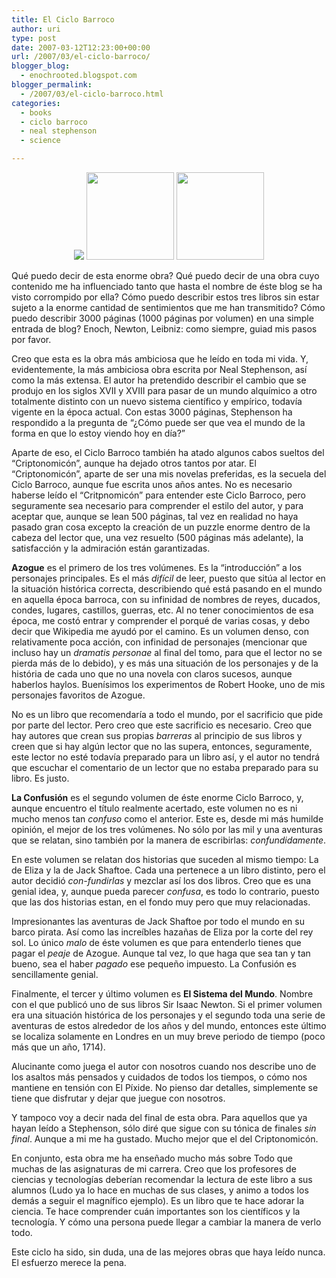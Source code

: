 ```yaml
---
title: El Ciclo Barroco
author: uri
type: post
date: 2007-03-12T12:23:00+00:00
url: /2007/03/el-ciclo-barroco/
blogger_blog:
  - enochrooted.blogspot.com
blogger_permalink:
  - /2007/03/el-ciclo-barroco.html
categories:
  - books
  - ciclo barroco
  - neal stephenson
  - science

---
```

<div align="center">
  <a href="http://bp1.blogger.com/_WEHvyZj_jiU/RfVJULCCKAI/AAAAAAAAADw/6xg4bwM7N7s/s1600-h/Quicksilver.jpg"><img style="cursor:hand;" src="http://bp1.blogger.com/_WEHvyZj_jiU/RfVJULCCKAI/AAAAAAAAADw/6xg4bwM7N7s/s320/Quicksilver.jpg" border="0" /></a> <a href="http://bp0.blogger.com/_WEHvyZj_jiU/RfVJh7CCKBI/AAAAAAAAAD4/Vb7KY3FW2Ik/s1600-h/confusion.jpg"><img style="cursor:hand;" src="http://bp0.blogger.com/_WEHvyZj_jiU/RfVJh7CCKBI/AAAAAAAAAD4/Vb7KY3FW2Ik/s320/confusion.jpg" border="0" width="140" /></a> <a href="http://bp3.blogger.com/_WEHvyZj_jiU/RfVJorCCKCI/AAAAAAAAAEA/MixTRkl5h5Q/s1600-h/k4041.jpg"><img style="cursor:hand;" src="http://bp3.blogger.com/_WEHvyZj_jiU/RfVJorCCKCI/AAAAAAAAAEA/MixTRkl5h5Q/s320/k4041.jpg" border="0" width="140" /></a>
</div>

Qué puedo decir de esta enorme obra? Qué puedo decir de una obra cuyo contenido me ha influenciado tanto que hasta el nombre de éste blog se ha visto corrompido por ella? Cómo puedo describir estos tres libros sin estar sujeto a la enorme cantidad de sentimientos que me han transmitido? Cómo puedo describir 3000 páginas (1000 páginas por volumen) en una simple entrada de blog? Enoch, Newton, Leibniz: como siempre, guiad mis pasos por favor.

Creo que esta es la obra más ambiciosa que he leído en toda mi vida. Y, evidentemente, la más ambiciosa obra escrita por Neal Stephenson, así como la más extensa. El autor ha pretendido describir el cambio que se produjo en los siglos XVII y XVIII para pasar de un mundo alquímico a otro totalmente distinto con un nuevo sistema científico y empírico, todavía vigente en la época actual. Con estas 3000 páginas, Stephenson ha respondido a la pregunta de &#8220;¿Cómo puede ser que vea el mundo de la forma en que lo estoy viendo hoy en día?&#8221;

Aparte de eso, el Ciclo Barroco también ha atado algunos cabos sueltos del &#8220;Criptonomicón&#8221;, aunque ha dejado otros tantos por atar. El &#8220;Criptonomicón&#8221;, aparte de ser una mis novelas preferidas, es la secuela del Ciclo Barroco, aunque fue escrita unos años antes. No es necesario haberse leído el &#8220;Critpnomicón&#8221; para entender este Ciclo Barroco, pero seguramente sea necesario para comprender el estilo del autor, y para aceptar que, aunque se lean 500 páginas, tal vez en realidad no haya pasado gran cosa excepto la creación de un puzzle enorme dentro de la cabeza del lector que, una vez resuelto (500 páginas más adelante), la satisfacción y la admiración están garantizadas.

<span style="font-weight:bold;">Azogue</span> es el primero de los tres volúmenes. Es la &#8220;introducción&#8221; a los personajes principales. Es el más <span style="font-style:italic;">difícil</span> de leer, puesto que sitúa al lector en la situación histórica correcta, describiendo qué está pasando en el mundo en aquella época barroca, con su infinidad de nombres de reyes, ducados, condes, lugares, castillos, guerras, etc. Al no tener conocimientos de esa época, me costó entrar y comprender el porqué de varias cosas, y debo decir que Wikipedia me ayudó por el camino. Es un volumen denso, con relativamente poca acción, con infinidad de personajes (mencionar que incluso hay un <span style="font-style:italic;">dramatis personae</span> al final del tomo, para que el lector no se pierda más de lo debido), y es más una situación de los personajes y de la história de cada uno que no una novela con claros sucesos, aunque haberlos haylos. Buenísimos los experimentos de Robert Hooke, uno de mis personajes favoritos de Azogue.

No es un libro que recomendaría a todo el mundo, por el sacrificio que pide por parte del lector. Pero creo que este sacrificio es necesario. Creo que hay autores que crean sus propias <span style="font-style:italic;">barreras</span> al principio de sus libros y creen que si hay algún lector que no las supera, entonces, seguramente, este lector no esté todavía preparado para un libro así, y el autor no tendrá que escuchar el comentario de un lector que no estaba preparado para su libro. Es justo.

<span style="font-weight:bold;">La Confusión</span> es el segundo volumen de éste enorme Ciclo Barroco, y, aunque encuentro el título realmente acertado, este volumen no es ni mucho menos tan <span style="font-style:italic;">confuso</span> como el anterior. Este es, desde mi más humilde opinión, el mejor de los tres volúmenes. No sólo por las mil y una aventuras que se relatan, sino también por la manera de escribirlas: <span style="font-style:italic;">confundidamente</span>. 

En este volumen se relatan dos historias que suceden al mismo tiempo: La de Eliza y la de Jack Shaftoe. Cada una pertenece a un libro distinto, pero el autor decidió <span style="font-style:italic;">con-fundirlas</span> y mezclar así los dos libros. Creo que es una genial idea, y, aunque pueda parecer <span style="font-style:italic;">confusa</span>, es todo lo contrario, puesto que las dos historias estan, en el fondo muy pero que muy relacionadas.

Impresionantes las aventuras de Jack Shaftoe por todo el mundo en su barco pirata. Así como las increíbles hazañas de Eliza por la corte del rey sol. Lo único <span style="font-style:italic;">malo</span> de éste volumen es que para entenderlo tienes que pagar el <span style="font-style:italic;">peaje</span> de Azogue. Aunque tal vez, lo que haga que sea tan y tan bueno, sea el haber <span style="font-style:italic;">pagado</span> ese pequeño impuesto. La Confusión es sencillamente genial.

Finalmente, el tercer y último volumen es <span style="font-weight:bold;">El Sistema del Mundo</span>. Nombre con el que publicó uno de sus libros Sir Isaac Newton. Si el primer volumen era una situación histórica de los personajes y el segundo toda una serie de aventuras de estos alrededor de los años y del mundo, entonces este último se localiza solamente en Londres en un muy breve periodo de tiempo (poco más que un año, 1714).

Alucinante como juega el autor con nosotros cuando nos describe uno de los asaltos más pensados y cuidados de todos los tiempos, o cómo nos mantiene en tensión con El Píxide. No pienso dar detalles, simplemente se tiene que disfrutar y dejar que juegue con nosotros.

Y tampoco voy a decir nada del final de esta obra. Para aquellos que ya hayan leído a Stephenson, sólo diré que sigue con su tónica de finales <span style="font-style:italic;">sin final</span>. Aunque a mi me ha gustado. Mucho mejor que el del Criptonomicón.

En conjunto, esta obra me ha enseñado mucho más sobre Todo que muchas de las asignaturas de mi carrera. Creo que los profesores de ciencias y tecnologías deberían recomendar la lectura de este libro a sus alumnos (Ludo ya lo hace en muchas de sus clases, y animo a todos los demás a seguir el magnífico ejemplo). Es un libro que te hace adorar la ciencia. Te hace comprender cuán importantes son los científicos y la tecnología. Y cómo una persona puede llegar a cambiar la manera de verlo todo.

Este ciclo ha sido, sin duda, una de las mejores obras que haya leído nunca. El esfuerzo merece la pena.